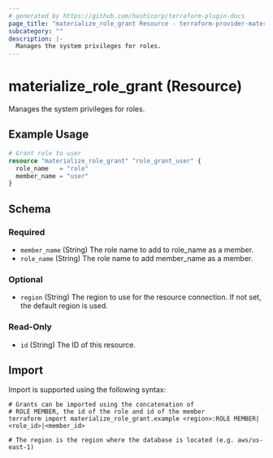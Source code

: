 ```yaml
---
# generated by https://github.com/hashicorp/terraform-plugin-docs
page_title: "materialize_role_grant Resource - terraform-provider-materialize"
subcategory: ""
description: |-
  Manages the system privileges for roles.
---
```


# materialize_role_grant (Resource)

Manages the system privileges for roles.

## Example Usage

```terraform
# Grant role to user
resource "materialize_role_grant" "role_grant_user" {
  role_name   = "role"
  member_name = "user"
}
```

<!-- schema generated by tfplugindocs -->
## Schema

### Required

- `member_name` (String) The role name to add to role_name as a member.
- `role_name` (String) The role name to add member_name as a member.

### Optional

- `region` (String) The region to use for the resource connection. If not set, the default region is used.

### Read-Only

- `id` (String) The ID of this resource.

## Import

Import is supported using the following syntax:

```shell
# Grants can be imported using the concatenation of
# ROLE MEMBER, the id of the role and id of the member
terraform import materialize_role_grant.example <region>:ROLE MEMBER|<role_id>|<member_id>

# The region is the region where the database is located (e.g. aws/us-east-1)
```
